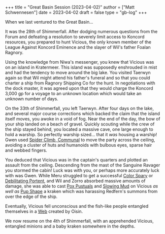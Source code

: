 +++
title = "Great Basin Session (2023-04-02)"
author = ["Matt Schwennesen"]
date = 2023-04-02
draft = false
type = "gb-log"
+++

When we last ventured to the Great Basin...

It was the 28th of Shimmerfall. After dodging numerous questions from the Forum
and defeating a resolution to severely limit access to Koncord resources, you
prepared to hunt Vicious, the only known member of the League Against Koncord
Eminence and the slayer of Wil's father Foalan Ragnory.

Using the knowledge from Niwa's messenger, you knew that Vicious was on an
island in Kratermeer. This island was supposedly enshrouded in mist and had the
tendency to move around the big lake. You visited Taerwyn again so that Wil
might attend his father's funeral and so that you could charter a ship from
Ragnory Shipping Co for the hunt. In negotiations with the dock master, it was
agreed upon that they would charge the Koncord 3,000 gp for a voyage to an
unknown location which would take an unknown number of days.

On the 33th of Shimmerfall, you left Taerwyn. After four days on the lake, and
several major course corrections which backed the claim that the island itself
moves, you awoke in a void of fog. Near the end of the day, the bow of your ship
landed on a beach of gravel. Quickly scouting while the crew of the ship stayed
behind, you located a massive cave, one large enough to hold a warship. So
perfectly warship sized... that it _was_ housing a warship! Gwen used [Spider
Climb, Communal](https://aonprd.com/SpellDisplay.aspx?ItemName=Spider%20Climb,%20Communal) to move the party across the ceiling, avoiding a cluster of
huts and humanoids with bulbous eyes, sparse hair and webbed fingers.

You deduced that Vicious was in the captain's quarters and plotted an assault
from the ceiling. Descending from the mast of the Sanguine Ravager you stormed
the cabin! Luck was with you, or perhaps more accurately luck with was Gwen.
While Meru struggled to get a successful [Color Spary](https://aonprd.com/SpellDisplay.aspx?ItemName=Color%20Spray) or [Debilitating Portent](https://aonprd.com/SpellDisplay.aspx?ItemName=Debilitating%20Portent),
and Wil and Zorro absorbed massive amounts of damage, she was able to cast [Pox
Pustuals](https://aonprd.com/SpellDisplay.aspx?ItemName=Pox%20Pustules) and [Slowing Mud](https://aonprd.com/SpellDisplay.aspx?ItemName=Slowing%20Mud) on Vicious _as well as_ [Pup Shape](https://aonprd.com/SpellDisplay.aspx?ItemName=Pup%20Shape) a kraken which was
harassing Redfern's summons from over the edge of the ship.

Eventually, Vicious fell unconscious and the fish-like people entangled
themselves in a [Web](https://aonprd.com/SpellDisplay.aspx?ItemName=Web) created by Oisin.

We now resume on the 4th of Shimmerfall, with an apprehended Vicious, entangled
minions and a baby kraken somewhere in the depths.
